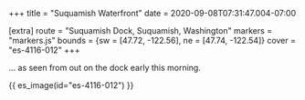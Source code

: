+++
title = "Suquamish Waterfront"
date = 2020-09-08T07:31:47.004-07:00

[extra]
route = "Suquamish Dock, Suquamish, Washington"
markers = "markers.js"
bounds = {sw = [47.72, -122.56], ne = [47.74, -122.54]}
cover = "es-4116-012"
+++

... as seen from out on the dock early this morning.

<!-- more -->

{{ es_image(id="es-4116-012") }}
